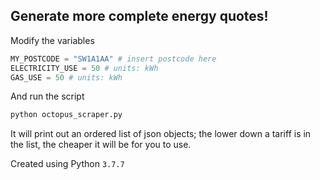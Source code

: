 ## Generate more complete energy quotes!

Modify the variables
```python
MY_POSTCODE = "SW1A1AA" # insert postcode here
ELECTRICITY_USE = 50 # units: kWh
GAS_USE = 50 # units: kWh
```


And run the script
```bash
python octopus_scraper.py
```

It will print out an ordered list of json objects; the lower down a tariff is in the list, the cheaper it will be for you to use.



Created using Python `3.7.7`
